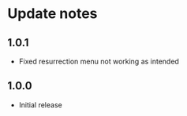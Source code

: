 # Update notes

## 1.0.1

- Fixed resurrection menu not working as intended

## 1.0.0

- Initial release